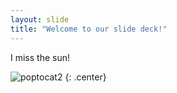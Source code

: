 ```yaml
---
layout: slide
title: "Welcome to our slide deck!"
---
```


I miss the sun!

![poptocat2](https://octodex.github.com/images/poptocat_v2.png)
{: .center}

